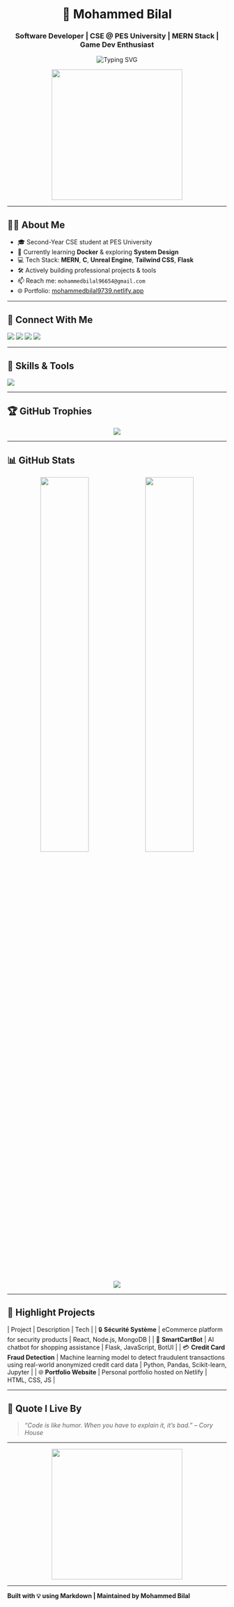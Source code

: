 <h1 align="center">🚀 Mohammed Bilal</h1>
<h3 align="center">Software Developer | CSE @ PES University | MERN Stack | Game Dev Enthusiast</h3>

<p align="center">
  <img src="https://readme-typing-svg.herokuapp.com?font=Fira+Code&weight=500&size=24&pause=1000&color=F97316&width=435&lines=Hi+%F0%9F%91%8B%2C+I'm+Mohammed+Bilal;CSE+Student+%7C+MERN+Developer;I+Love+Building+Cool+Tech+Projects!" alt="Typing SVG" />
</p>

<p align="center">
  <img src="https://media.giphy.com/media/v1.Y2lkPTc5MGI3NjExcmx2YXh2bDhwdWl6eTZ6dXliOXBkcGNqZXFxb3g3NHR1bmZ6YmJuaiZlcD12MV9naWZzX3NlYXJjaCZjdD1n/Y4ak9Ki2GZCbJxAnJD/giphy.gif" width="300" />
</p>

---

## 👨‍💻 About Me

- 🎓 Second-Year CSE student at PES University  
- 🔧 Currently learning **Docker** & exploring **System Design**
- 💻 Tech Stack: **MERN**, **C**, **Unreal Engine**, **Tailwind CSS**, **Flask**
- 🛠️ Actively building professional projects & tools
- 📫 Reach me: `mohammedbilal96654@gmail.com`
- 🌐 Portfolio: [mohammedbilal9739.netlify.app](https://mohammedbilal9739.netlify.app)

---

## 📲 Connect With Me

<p align="left">
  <a href="https://linkedin.com/in/mohammed-bilal-23678328a" target="_blank"><img src="https://img.shields.io/badge/LinkedIn-blue?style=for-the-badge&logo=linkedin&logoColor=white" /></a>
  <a href="https://instagram.com/b.i_la.l" target="_blank"><img src="https://img.shields.io/badge/Instagram-E4405F?style=for-the-badge&logo=instagram&logoColor=white" /></a>
  <a href="https://www.hackerrank.com/pes2ug23cs344" target="_blank"><img src="https://img.shields.io/badge/HackerRank-2EC866?style=for-the-badge&logo=HackerRank&logoColor=white" /></a>
  <a href="mailto:mohammedbilal96654@gmail.com"><img src="https://img.shields.io/badge/Email-D14836?style=for-the-badge&logo=gmail&logoColor=white" /></a>
</p>

---

## 🧠 Skills & Tools

<p align="left">
  <img src="https://skillicons.dev/icons?i=html,css,javascript,react,nodejs,mongodb,tailwind,bootstrap,c,python,git,github,docker,vite,vscode,unreal" />
</p>

---

## 🏆 GitHub Trophies

<p align="center">
  <img src="https://github-profile-trophy.vercel.app/?username=mohammedbilal12345&theme=gruvbox&margin-w=10&row=2&column=3" />
</p>

---

## 📊 GitHub Stats

<div align="center">
  <img src="https://github-readme-stats.vercel.app/api?username=mohammedbilal12345&show_icons=true&theme=radical&hide_border=true" width="47%" />
  <img src="https://github-readme-stats.vercel.app/api/top-langs/?username=mohammedbilal12345&layout=compact&theme=radical&hide_border=true" width="47%" />
</div>

<p align="center">
  <img src="https://github-readme-streak-stats.herokuapp.com/?user=mohammedbilal12345&theme=radical&hide_border=true" />
</p>

---

## 🚀 Highlight Projects

| Project | Description | Tech |
| 🔒 **Sécurité Système** | eCommerce platform for security products | React, Node.js, MongoDB |
| 🤖 **SmartCartBot** | AI chatbot for shopping assistance | Flask, JavaScript, BotUI |
| 💳 **Credit Card Fraud Detection** | Machine learning model to detect fraudulent transactions using real-world anonymized credit card data | Python, Pandas, Scikit-learn, Jupyter |
| 🌐 **Portfolio Website** | Personal portfolio hosted on Netlify | HTML, CSS, JS |


---

## 📌 Quote I Live By

> _“Code is like humor. When you have to explain it, it’s bad.” – Cory House_

---

<p align="center">
  <img src="https://media.tenor.com/KP2dU9C8uDoAAAAC/developer.gif" width="300"/>
</p>

---

**Built with 💡 using Markdown | Maintained by Mohammed Bilal**
